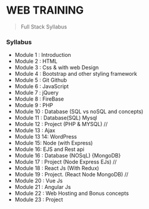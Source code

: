 # WEB TRAINING

> Full Stack Syllabus

### Syllabus

- Module 1 : Introduction
- Module 2 : HTML
- Module 3 : Css & with web Design
- Module 4 : Bootstrap and other styling framework
- Module 5 : Git Github
- Module 6 : JavaScript
- Module 7 : jQuery
- Module 8 : FireBase
- Module 9 : PHP
- Module 10 : Database (SQL vs noSQL and concepts)
- Module 11 : Database(SQL) Mysql
- Module 12 : Project (PHP & MYSQL) //
- Module 13 : Ajax
- Module 13 14: WordPress
- Module 15: Node (with Express)
- Module 16: EJS and Rest api
- Module 16 : Database (NOSqL) {MongoDB}
- Module 17 : Project (Node Express EJs) //
- Module 18 : React Js (With Redux)
- Module 19 : Project. (React Node MongoDB) //
- Module 20 : Vue Js
- Module 21 : Angular Js
- Module 22 : Web Hosting and Bonus concepts
- Module 23 : Project
